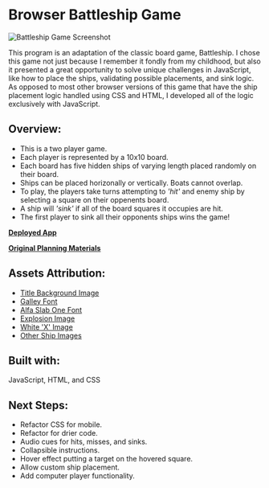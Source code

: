 # Browser Battleship Game
![Battleship Game Screenshot](https://github.com/user-attachments/assets/8cbabfed-b6be-480c-8f4a-acb3814ffe24)



This program is an adaptation of the classic board game, Battleship. I chose this game not just because I remember it fondly from my childhood, but also it presented a great opportunity to solve unique challenges in JavaScript, like how to place the ships, validating possible placements, and sink logic. As opposed to most other browser versions of this game that have the ship placement logic handled using CSS and HTML, I developed all of the logic exclusively with JavaScript. 

## Overview:
- This is a two player game.
- Each player is represented by a 10x10 board.
- Each board has five hidden ships of varying length placed randomly on their board.
- Ships can be placed horizonally or vertically. Boats cannot overlap.
- To play, the players take turns attempting to *'hit'* and enemy ship by selecting a square on their oppenents board.
- A ship will *'sink'* if all of the board squares it occupies are hit.
- The first player to sink all their opponents ships wins the game!

[**Deployed App**](https://ryandeist.github.io/battleship-game/)

[**Original Planning Materials**](https://github.com/ryandeist/battleship-game/blob/main/project-plan.txt)

## Assets Attribution: 
- [Title Background Image](https://www.nicepng.com/downpng/u2w7e6u2t4a9e6q8_picture-library-battleship-clipart-aircraft-carrier-aircraft-carrier/)
- [Galley Font](https://www.freefonts.io/download/galley/)
- [Alfa Slab One Font](https://fonts.google.com/)
- [Explosion Image](https://www.nicepng.com/downpng/u2q8a9a9e6t4y3e6_explosion-png-red-explosion-png/)
- [White 'X' Image](https://www.nicepng.com/downpng/u2q8i1a9r5i1e6u2_buy-online-transparent-white-x-png/)
- [Other Ship Images](https://imgbin.com/png/X6THe2CH/warship-maritime-transport-stock-illustration-png)

## Built with:
JavaScript, HTML, and CSS

## Next Steps:
- Refactor CSS for mobile.
- Refactor for drier code.
- Audio cues for hits, misses, and sinks.
- Collapsible instructions.
- Hover effect putting a target on the hovered square.
- Allow custom ship placement.
- Add computer player functionality.
